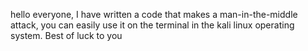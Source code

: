 hello everyone, I have written a code that makes a man-in-the-middle attack,
you can easily use it on the terminal in the kali linux operating system. Best of luck to you
